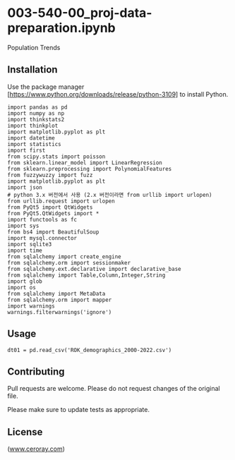 # 003-540-00_proj-data-preparation.ipynb

Population Trends

## Installation

Use the package manager [https://www.python.org/downloads/release/python-3109] to install Python.

```
import pandas as pd
import numpy as np
import thinkstats2
import thinkplot
import matplotlib.pyplot as plt
import datetime
import statistics
import first
from scipy.stats import poisson
from sklearn.linear_model import LinearRegression
from sklearn.preprocessing import PolynomialFeatures
from fuzzywuzzy import fuzz
import matplotlib.pyplot as plt
import json
# python 3.x 버전에서 사용 (2.x 버전이라면 from urllib import urlopen)
from urllib.request import urlopen
from PyQt5 import QtWidgets
from PyQt5.QtWidgets import *
import functools as fc
import sys
from bs4 import BeautifulSoup
import mysql.connector
import sqlite3
import time
from sqlalchemy import create_engine
from sqlalchemy.orm import sessionmaker
from sqlalchemy.ext.declarative import declarative_base
from sqlalchemy import Table,Column,Integer,String
import glob
import os
from sqlalchemy import MetaData
from sqlalchemy.orm import mapper
import warnings
warnings.filterwarnings('ignore')
```

## Usage

```
dt01 = pd.read_csv('ROK_demographics_2000-2022.csv')
```

## Contributing

Pull requests are welcome. Please do not request changes of the original file.

Please make sure to update tests as appropriate.

## License

(www.ceroray.com)
